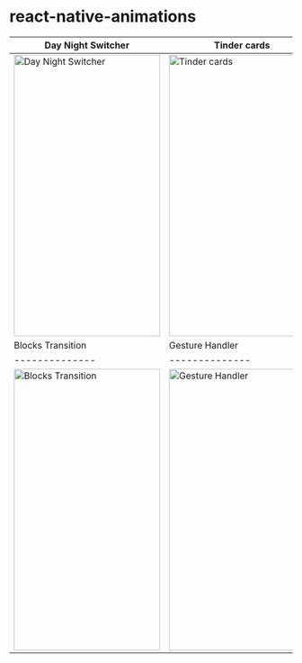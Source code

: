 # react-native-animations


| Day Night Switcher   | Tinder cards | Cards rotation |
| -------------- | -------------- | -------------- |
| <img src="https://user-images.githubusercontent.com/71637814/218282832-1b1780e4-b9f6-4fc6-86ed-02db24cf28f2.gif" alt="Day Night Switcher " width="260" height="500"/> | <img src="https://user-images.githubusercontent.com/71637814/216473048-b8c7f694-bf38-4dfa-8ea2-bf9ad9ab3ac7.gif" alt="Tinder cards" width="260" height="500"/> | <img src="https://user-images.githubusercontent.com/71637814/217364570-13ca00db-8c19-4a66-acf4-53e0a1ac953d.gif" alt="Cards rotation" width="260" height="500"/> |
| Blocks Transition  | Gesture Handler | Loader |
| -------------- | -------------- | -------------- |
| <img src="https://user-images.githubusercontent.com/71637814/216814829-1df39dea-e7cb-46a3-83e2-52b2b2c0790c.gif" alt="Blocks Transition" width="260" height="500"/> | <img src="https://user-images.githubusercontent.com/71637814/216558790-ea137a45-4af8-4188-a2dd-812e986ee143.gif" alt="Gesture Handler" width="260" height="500"/> | <img src="https://user-images.githubusercontent.com/71637814/216469832-4de5e1be-463c-4d72-81b3-9ca6d1f20f33.gif" alt="Loader" width="260" height="500"/> |


